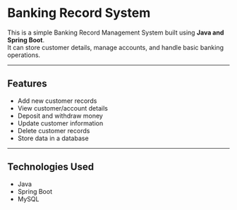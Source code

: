# Banking Record System

This is a simple Banking Record Management System built using **Java and Spring Boot**.  
It can store customer details, manage accounts, and handle basic banking operations.

---

## Features
- Add new customer records
- View customer/account details
- Deposit and withdraw money
- Update customer information
- Delete customer records
- Store data in a database

---

## Technologies Used
- Java
- Spring Boot
- MySQL 
